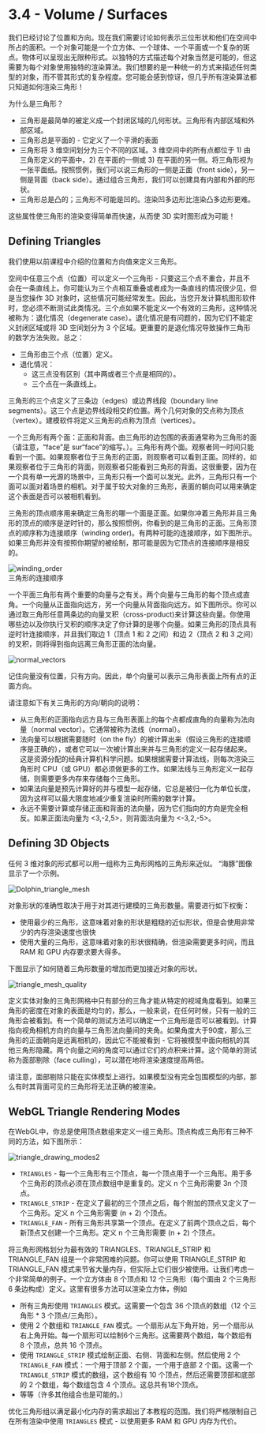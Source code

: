 # 3.4 - Volume / Surfaces

我们已经讨论了位置和方向。现在我们需要讨论如何表示三位形状和他们在空间中所占的面积。一个对象可能是一个立方体、一个球体、一个平面或一个复杂的斑点。物体可以呈现出无限种形式。以独特的方式描述每个对象当然是可能的，但这需要为每个对象使用独特的渲染算法。我们想要的是一种统一的方式来描述任何类型的对象，而不管其形式的复杂程度。您可能会感到惊讶，但几乎所有渲染算法都只知道如何渲染三角形！

为什么是三角形？
* 三角形是最简单的被定义成一个封闭区域的几何形状。三角形有内部区域和外部区域。
* 三角形总是平面的 - 它定义了一个平滑的表面
* 三角形将 3 维空间划分为三个不同的区域。3 维空间中的所有点都位于 1) 由三角形定义的平面中，2) 在平面的一侧或 3) 在平面的另一侧。将三角形视为一张平面纸。按照惯例，我们可以说三角形的一侧是正面（front side），另一侧是背面（back side）。通过组合三角形，我们可以创建具有内部和外部的形状。
* 三角形总是凸的；三角形不可能是凹的。渲染凹多边形比渲染凸多边形更难。

这些属性使三角形的渲染变得简单而快速，从而使 3D 实时图形成为可能！

## Defining Triangles

我们使用以前课程中介绍的位置和方向值来定义三角形。

空间中任意三个点（位置）可以定义一个三角形 - 只要这三个点不重合，并且不会在一条直线上。你可能认为三个点相互重叠或者成为一条直线的情况很少见，但是当您操作 3D 对象时，这些情况可能经常发生。因此，当您开发计算机图形软件时，您必须不断测试此类情况。三个点如果不能定义一个有效的三角形，这种情况被称为：退化情况（degenerate case）。退化情况是有问题的，因为它们不能定义封闭区域或将 3D 空间划分为 3 个区域。更重要的是退化情况导致操作三角形的数学方法失败。总之：
* 三角形由三个点（位置）定义。
* 退化情况：
  * 这三点没有区别（其中两或者三个点是相同的）。
  * 三个点在一条直线上。

三角形的三个点定义了三条边（edges）或边界线段（boundary line segments）。这三个点是边界线段相交的位置。两个几何对象的交点称为顶点（vertex）。建模软件将定义三角形的点称为顶点（vertices）。

一个三角形有两个面：正面和背面。由三角形的边包围的表面通常称为三角形的面（请注意，“face”是 sur“face”的缩写。）。三角形有两个面。观察者同一时间只能看到一个面。如果观察者位于三角形的正面，则观察者可以看到正面。同样的，如果观察者位于三角形的背面，则观察者只能看到三角形的背面。这很重要，因为在一个具有单一光源的场景中，三角形只有一个面可以发光。此外，三角形只有一个面可以面对着场景的相机。对于属于较大对象的三角形，表面的朝向可以用来确定这个表面是否可以被相机看到。

三角形的顶点顺序用来确定三角形的哪一个面是正面。如果你冲着三角形并且三角形的顶点的顺序是逆时针的，那么按照惯例，你看到的是三角形的正面。三角形顶点的顺序称为连接顺序（winding order)。有两种可能的连接顺序，如下图所示。如果三角形并没有按照你期望的被绘制，那可能是因为它顶点的连接顺序是相反的。

![winding_order](./pic/winding_order.png)<br>
三角形的连接顺序


一个平面三角形有两个重要的向量与之有关。两个向量与三角形的每个顶点成直角。一个向量从正面指向远方，另一个向量从背面指向远方。如下图所示。你可以通过取三角形任意两条边的向量叉积（cross-product)来计算这些向量。你使用哪些边以及你执行叉积的顺序决定了你计算的是哪个向量。如果三角形的顶点具有逆时针连接顺序，并且我们取边 1（顶点 1 和 2 之间）和边 2（顶点 2 和 3 之间）的叉积，则将得到指向远离三角形正面的法向量。

![normal_vectors](./pic/normal_vectors.png)

记住向量没有位置，只有方向。因此，单个向量可以表示三角形表面上所有点的正面方向。

请注意如下有关三角形的方向/朝向的说明：
* 从三角形的正面指向远方且与三角形表面上的每个点都成直角的向量称为法向量（normal vector）。它通常被称为法线（normal）。
* 法向量可以根据需要随时（on the fly）的被计算出来（假设三角形的连接顺序是正确的），或者它可以一次被计算出来并与三角形的定义一起存储起来。这是资源分配的经典计算机科学问题。如果根据需要计算法线，则每次渲染三角形时 CPU（或 GPU）都必须做更多的工作。如果法线与三角形定义一起存储，则需要更多内存来存储每个三角形。
* 如果法向量是预先计算好的并与模型一起存储，它总是被归一化为单位长度，因为这样可以最大限度地减少重复渲染时所需的数学计算。
* 永远不需要计算或存储正面和背面的法向量，因为它们指向的方向是完全相反。如果正面法向量为 <3,-2,5>，则背面法向量为 <-3,2,-5>。

## Defining 3D Objects

任何 3 维对象的形式都可以用一组称为三角形网格的三角形来近似。 “海豚”图像显示了一个示例。

![Dolphin_triangle_mesh](./pic/Dolphin_triangle_mesh.png)

对象形状的准确性取决于用于对其进行建模的三角形数量。需要进行如下权衡：
* 使用最少的三角形，这意味着对象的形状是粗糙的近似形状，但是会使用非常少的内存渲染速度也很快
* 使用大量的三角形，这意味着对象的形状很精确，但渲染需要更多时间，而且 RAM 和 GPU 内存要求要大得多。

下图显示了如何随着三角形数量的增加而更加接近对象的形状。

![triangle_mesh_quality](./pic/triangle_mesh_quality.jpeg)

定义实体对象的三角形网格中只有部分的三角才能从特定的视域角度看到。如果三角形的密度在对象的表面是均匀的，那么，一般来说，在任何时候，只有一般的三角形会被看到。有一个简单的测试方法可以确定一个三角形是否可以被看到。计算指向视角相机方向的向量与三角形法向量间的夹角。如果角度大于90度，那么三角形的正面朝向是远离相机的，因此它不能被看到 - 它将被模型中面向相机的其他三角形隐藏。两个向量之间的角度可以通过它们的点积来计算。这个简单的测试称为面部剔除（face culling），可以潜在地将渲染速度提高两倍。

请注意，面部剔除只能在实体模型上进行。如果模型没有完全包围模型的内部，那么有时其背面可见的三角形将无法正确的被渲染。

## WebGL Triangle Rendering Modes

在WebGL中，你总是使用顶点数组来定义一组三角形。顶点构成三角形有三种不同的方法，如下图所示：

![triangle_drawing_modes2](./pic/triangle_drawing_modes2.png)

* `TRIANGLES` - 每一个三角形有三个顶点，每一个顶点用于一个三角形。用于多个三角形的顶点必须在顶点数组中是重复的。定义 n 个三角形需要 3n 个顶点。
* `TRIANGLE_STRIP` - 在定义了最初的三个顶点之后，每个附加的顶点又定义了一个三角形。定义 n 个三角形需要 (n + 2) 个顶点。
* `TRIANGLE_FAN` - 所有三角形共享第一个顶点。在定义了前两个顶点之后，每个新顶点又创建一个三角形。定义 n 个三角形需要 (n + 2) 个顶点。

将三角形网格划分为最有效的 TRIANGLES、TRIANGLE_STRIP 和 TRIANGLE_FAN 组是一个非常困难的问题。你可以使用 TRIANGLE_STRIP 和 TRIANGLE_FAN 模式来节省大量内存，但实际上它们很少被使用。让我们考虑一个非常简单的例子。一个立方体由 8 个顶点和 12 个三角形（每个面由 2 个三角形 6 条边构成）定义。这里有很多方法可以渲染立方体，例如

* 所有三角形使用 `TRIANGLES` 模式。这需要一个包含 36 个顶点的数组（12 个三角形 * 3 个顶点/三角形）。
* 使用 2 个数组和 `TRIANGLE_FAN` 模式。一个扇形从左下角开始，另一个扇形从右上角开始。每一个扇形可以绘制6个三角形。这需要两个数组，每个数组有 8 个顶点，总共 16 个顶点。
* 使用 `TRIANGLE_STRIP` 模式绘制正面、右侧、背面和左侧。然后使用 2 个 `TRIANGLE_FAN` 模式：一个用于顶部 2 个面，一个用于底部 2 个面。这需一个 `TRIANGLE_STRIP` 模式的数组，这个数组有 10 个顶点，然后还需要顶部和底部的 2 个数组，每个数组包含 4 个顶点。这总共有18个顶点。
* 等等（许多其他组合也是可能的。）

优化三角形组以满足最小化内存的需求超出了本教程的范围。我们将严格限制自己在所有渲染中使用 `TRIANGLES` 模式 - 以使用更多 RAM 和 GPU 内存为代价。
